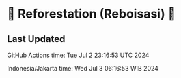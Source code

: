 
# 🌳 Reforestation (Reboisasi) 🌲

## Last Updated

GitHub Actions time: Tue Jul  2 23:16:53 UTC 2024

Indonesia/Jakarta time: Wed Jul  3 06:16:53 WIB 2024
